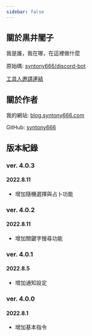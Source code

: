 ```yaml
---
sidebar: false
---
```


## 關於黒井闇子

我是誰，我在哪，在這裡做什麼

原始碼: [syntony666/discord-bot](https://github.com/syntony666/discord-bot/)

[工具人邀請連結](https://discord.com/api/oauth2/authorize?client_id=995551157151862854&permissions=1644971945463&scope=bot)

## 關於作者

我的網站: [blog.syntony666.com](https://blog.syntony666.com)

GitHub: [syntony666](https://github.com/syntony666)

## 版本紀錄

### ver. 4.0.3

#### 2022.8.11

- 增加隨機選擇與占卜功能


### ver. 4.0.2

#### 2022.8.11

- 增加關鍵字搜尋功能

### ver. 4.0.1

#### 2022.8.5

- 增加通知設定

### ver. 4.0.0

#### 2022.8.1

- 增加基本指令
